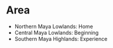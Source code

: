 # Area

- Northern Maya Lowlands: Home
- Central Maya Lowlands: Beginning
- Southern Maya Highlands: Experience




